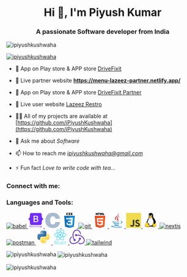 <h1 align="center">Hi 👋, I'm Piyush Kumar</h1>
<h3 align="center">A passionate Software developer from India</h3>

<p align="left"> <img src="https://komarev.com/ghpvc/?username=ipiyushkushwaha&label=Profile%20views&color=0e75b6&style=flat" alt="ipiyushkushwaha" /> </p>

<p align="left"> <a href="https://github.com/ryo-ma/github-profile-trophy"><img src="https://github-profile-trophy.vercel.app/?username=ipiyushkushwaha" alt="ipiyushkushwaha" /></a> </p>

- 🔭 App on Play store & APP store [DriveFixit](https://play.google.com/store/apps/details?id=com.shaheelbytecrafters.drivefixit&pcampaignid=web_share)

- 🌱 Live partner website **https://menu-lazeez-partner.netlify.app/**

- 👯 App on Play store & APP store [DriveFixit Partner](https://play.google.com/store/apps/details?id=com.shaheelbytecrafters.drivefixitPartner&hl=en)

- 🤝 Live user website [Lazeez Restro](https://menulazeez.com/)

- 👨‍💻 All of my projects are available at [https://github.com/iPiyushKushwaha](https://github.com/iPiyushKushwaha)

- 💬 Ask me about *Software*

- 📫 How to reach me *ipiyushkushwaha@gmail.com*

- ⚡ Fun fact *Love to write code with tea...*

<h3 align="left">Connect with me:</h3>
<p align="left">
</p>

<h3 align="left">Languages and Tools:</h3>
<p align="left"> <a href="https://babeljs.io/" target="_blank" rel="noreferrer"> <img src="https://www.vectorlogo.zone/logos/babeljs/babeljs-icon.svg" alt="babel" width="40" height="40"/> </a> <a href="https://getbootstrap.com" target="_blank" rel="noreferrer"> <img src="https://raw.githubusercontent.com/devicons/devicon/master/icons/bootstrap/bootstrap-plain-wordmark.svg" alt="bootstrap" width="40" height="40"/> </a> <a href="https://www.cprogramming.com/" target="_blank" rel="noreferrer"> <img src="https://raw.githubusercontent.com/devicons/devicon/master/icons/c/c-original.svg" alt="c" width="40" height="40"/> </a> <a href="https://www.w3schools.com/css/" target="_blank" rel="noreferrer"> <img src="https://raw.githubusercontent.com/devicons/devicon/master/icons/css3/css3-original-wordmark.svg" alt="css3" width="40" height="40"/> </a> <a href="https://git-scm.com/" target="_blank" rel="noreferrer"> <img src="https://www.vectorlogo.zone/logos/git-scm/git-scm-icon.svg" alt="git" width="40" height="40"/> </a> <a href="https://www.w3.org/html/" target="_blank" rel="noreferrer"> <img src="https://raw.githubusercontent.com/devicons/devicon/master/icons/html5/html5-original-wordmark.svg" alt="html5" width="40" height="40"/> </a> <a href="https://www.java.com" target="_blank" rel="noreferrer"> <img src="https://raw.githubusercontent.com/devicons/devicon/master/icons/java/java-original.svg" alt="java" width="40" height="40"/> </a> <a href="https://developer.mozilla.org/en-US/docs/Web/JavaScript" target="_blank" rel="noreferrer"> <img src="https://raw.githubusercontent.com/devicons/devicon/master/icons/javascript/javascript-original.svg" alt="javascript" width="40" height="40"/> </a> <a href="https://www.linux.org/" target="_blank" rel="noreferrer"> <img src="https://raw.githubusercontent.com/devicons/devicon/master/icons/linux/linux-original.svg" alt="linux" width="40" height="40"/> </a> <a href="https://nextjs.org/" target="_blank" rel="noreferrer"> <img src="https://cdn.worldvectorlogo.com/logos/nextjs-2.svg" alt="nextjs" width="40" height="40"/> </a> <a href="https://postman.com" target="_blank" rel="noreferrer"> <img src="https://www.vectorlogo.zone/logos/getpostman/getpostman-icon.svg" alt="postman" width="40" height="40"/> </a> <a href="https://www.python.org" target="_blank" rel="noreferrer"> <img src="https://raw.githubusercontent.com/devicons/devicon/master/icons/python/python-original.svg" alt="python" width="40" height="40"/> </a> <a href="https://reactjs.org/" target="_blank" rel="noreferrer"> <img src="https://raw.githubusercontent.com/devicons/devicon/master/icons/react/react-original-wordmark.svg" alt="react" width="40" height="40"/> </a> <a href="https://redux.js.org" target="_blank" rel="noreferrer"> <img src="https://raw.githubusercontent.com/devicons/devicon/master/icons/redux/redux-original.svg" alt="redux" width="40" height="40"/> </a> <a href="https://tailwindcss.com/" target="_blank" rel="noreferrer"> <img src="https://www.vectorlogo.zone/logos/tailwindcss/tailwindcss-icon.svg" alt="tailwind" width="40" height="40"/> </a> </p>

<p><img align="left" src="https://github-readme-stats.vercel.app/api/top-langs?username=ipiyushkushwaha&show_icons=true&locale=en&layout=compact" alt="ipiyushkushwaha" /></p>

<p>&nbsp;<img align="center" src="https://github-readme-stats.vercel.app/api?username=ipiyushkushwaha&show_icons=true&locale=en" alt="ipiyushkushwaha" /></p>

<p><img align="center" src="https://github-readme-streak-stats.herokuapp.com/?user=ipiyushkushwaha&" alt="ipiyushkushwaha" /></p>
